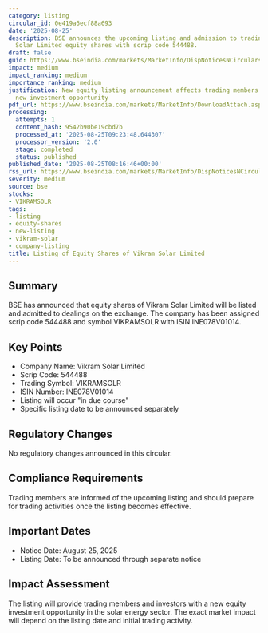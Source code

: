 ```yaml
---
category: listing
circular_id: 0e419a6ecf88a693
date: '2025-08-25'
description: BSE announces the upcoming listing and admission to trading of Vikram
  Solar Limited equity shares with scrip code 544488.
draft: false
guid: https://www.bseindia.com/markets/MarketInfo/DispNoticesNCirculars.aspx?Noticeid={CD76E181-DC71-4C91-BCA5-6D44E40B6B1A}&noticeno=20250825-9&dt=08/25/2025&icount=9&totcount=13&flag=0
impact: medium
impact_ranking: medium
importance_ranking: medium
justification: New equity listing announcement affects trading members and creates
  new investment opportunity
pdf_url: https://www.bseindia.com/markets/MarketInfo/DownloadAttach.aspx?id=20250825-9&attachedId=
processing:
  attempts: 1
  content_hash: 9542b90be19cbd7b
  processed_at: '2025-08-25T09:23:48.644307'
  processor_version: '2.0'
  stage: completed
  status: published
published_date: '2025-08-25T08:16:46+00:00'
rss_url: https://www.bseindia.com/markets/MarketInfo/DispNoticesNCirculars.aspx?Noticeid={CD76E181-DC71-4C91-BCA5-6D44E40B6B1A}&noticeno=20250825-9&dt=08/25/2025&icount=9&totcount=13&flag=0
severity: medium
source: bse
stocks:
- VIKRAMSOLR
tags:
- listing
- equity-shares
- new-listing
- vikram-solar
- company-listing
title: Listing of Equity Shares of Vikram Solar Limited
---
```


## Summary

BSE has announced that equity shares of Vikram Solar Limited will be listed and admitted to dealings on the exchange. The company has been assigned scrip code 544488 and symbol VIKRAMSOLR with ISIN INE078V01014.

## Key Points

- Company Name: Vikram Solar Limited
- Scrip Code: 544488
- Trading Symbol: VIKRAMSOLR
- ISIN Number: INE078V01014
- Listing will occur "in due course"
- Specific listing date to be announced separately

## Regulatory Changes

No regulatory changes announced in this circular.

## Compliance Requirements

Trading members are informed of the upcoming listing and should prepare for trading activities once the listing becomes effective.

## Important Dates

- Notice Date: August 25, 2025
- Listing Date: To be announced through separate notice

## Impact Assessment

The listing will provide trading members and investors with a new equity investment opportunity in the solar energy sector. The exact market impact will depend on the listing date and initial trading activity.